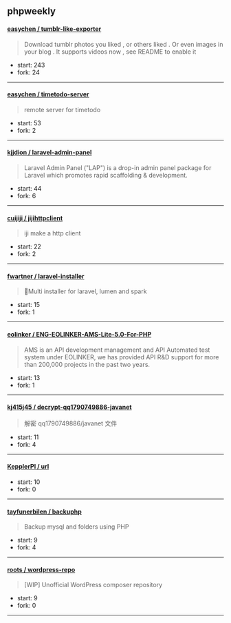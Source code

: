 ## phpweekly

#### [easychen / tumblr-like-exporter](https://github.com/easychen/tumblr-like-exporter)

> Download  tumblr photos you liked , or others liked . Or even images in your blog .  It supports videos now , see README to enable it

+ start: 243
+ fork: 24

----


#### [easychen / timetodo-server](https://github.com/easychen/timetodo-server)

> remote server for timetodo

+ start: 53
+ fork: 2

----


#### [kjjdion / laravel-admin-panel](https://github.com/kjjdion/laravel-admin-panel)

> Laravel Admin Panel ("LAP") is a drop-in admin panel package for Laravel which promotes rapid scaffolding & development.

+ start: 44
+ fork: 6

----


#### [cuijiji / jijihttpclient](https://github.com/cuijiji/jijihttpclient)

> iji make a http client

+ start: 22
+ fork: 2

----


#### [fwartner / laravel-installer](https://github.com/fwartner/laravel-installer)

> 🚀Multi installer for laravel, lumen and spark

+ start: 15
+ fork: 1

----


#### [eolinker / ENG-EOLINKER-AMS-Lite-5.0-For-PHP](https://github.com/eolinker/ENG-EOLINKER-AMS-Lite-5.0-For-PHP)

> AMS is an API development management and API Automated test system under EOLINKER, we has provided API R&D support for more than 200,000 projects in the past two years.

+ start: 13
+ fork: 1

----


#### [kj415j45 / decrypt-qq1790749886-javanet](https://github.com/kj415j45/decrypt-qq1790749886-javanet)

> 解密 qq1790749886/javanet 文件

+ start: 11
+ fork: 4

----


#### [KepplerPl / url](https://github.com/KepplerPl/url)

> 

+ start: 10
+ fork: 0

----


#### [tayfunerbilen / backuphp](https://github.com/tayfunerbilen/backuphp)

> Backup mysql and folders using PHP

+ start: 9
+ fork: 4

----


#### [roots / wordpress-repo](https://github.com/roots/wordpress-repo)

> [WIP] Unofficial WordPress composer repository

+ start: 9
+ fork: 0

----

